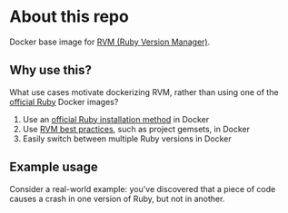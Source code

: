 # About this repo 

Docker base image for [RVM (Ruby Version Manager)](https://rvm.io).

## Why use this?

What use cases motivate dockerizing RVM, rather than using
one of the [official Ruby](https://hub.docker.com/_/ruby/) Docker images?

1. Use an [official Ruby installation method](https://www.ruby-lang.org/en/downloads/) in Docker
2. Use [RVM best practices](https://rvm.io/rvm/best-practices), such as project gemsets, in Docker
3. Easily switch between multiple Ruby versions in Docker

## Example usage

Consider a real-world example: you've discovered that a piece of code causes a
crash in one version of Ruby, but not in another.



